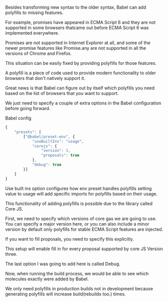 
Besides transforming new syntax to the older syntax, Babel can add polyfills to missing features.

For example, promises have appeared in ECMA Script 6 and they are not supported in some browsers thatcame out before ECMA Script 6 was implemented everywhere.

Promises are not supported in Internet Explorer at all, and some of the newer promise features like Promise.any are not supported in all the versions of Chrome and Firefox.

This situation can be easily fixed by providing polyfills for those features.

A polyfill is a piece of code used to provide modern functionality to older browsers that don't natively support it.

Great news is that Babel can figure out by itself which polyfills you need based on the list of browsers that you want to support.

We just need to specify a couple of extra options in the Babel configuration before going forward.

Babel config 
```js
{
    "presets": [
        ["@babel/preset-env", {
            "useBuiltIns": "usage",
            "corejs": {
                "version": 3,
                "proposals": true
            },
            "debug": true
        }]
    ]
}
```

Use built ins option configures how env preset handles polyfills setting value to usage will add specific imports for polyfills based on their usage.

This functionality of adding polyfills is possible due to the library called Core JS.

First, we need to specify which versions of core gas we are going to use.
You can specify a major version here, or you can also include a minor version by default only polyfills for stable ECMA Script features are injected.

If you want to fill proposals, you need to specify this explicitly.

This setup will enable fill in for every proposal supported by core JS Version three.

The last option I was going to add here is called Debug.

Now, when running the build process, we would be able to see which molecules exactly were added by Babel.

We only need polyfills in production builds not in development because generating polyfills will increase build(rebuilds too.) times.
